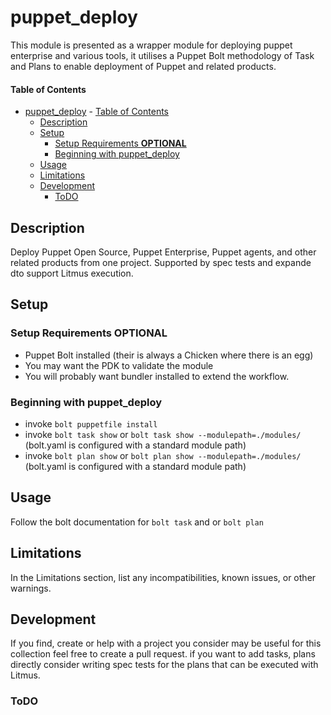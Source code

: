 
# puppet_deploy

This module is presented as a wrapper module for deploying puppet enterprise and various tools, it utilises a Puppet Bolt methodology of Task and Plans to enable deployment of Puppet and related products.


#### Table of Contents

- [puppet_deploy](#puppetdeploy)
      - [Table of Contents](#table-of-contents)
  - [Description](#description)
  - [Setup](#setup)
    - [Setup Requirements **OPTIONAL**](#setup-requirements-optional)
    - [Beginning with puppet_deploy](#beginning-with-puppetdeploy)
  - [Usage](#usage)
  - [Limitations](#limitations)
  - [Development](#development)
    - [ToDO](#todo)

## Description

Deploy Puppet Open Source, Puppet Enterprise, Puppet agents, and other related products from one project.
Supported by spec tests and expande dto support Litmus execution. 

## Setup

### Setup Requirements **OPTIONAL**

* Puppet Bolt installed (their is always a Chicken where there is an egg)
* You may want the PDK to validate the module
* You will probably want bundler installed to extend the workflow. 

### Beginning with puppet_deploy

* invoke `bolt puppetfile install`
* invoke `bolt task show` or `bolt task show --modulepath=./modules/` (bolt.yaml is configured with a standard module path)
* invoke `bolt plan show` or `bolt plan show --modulepath=./modules/` (bolt.yaml is configured with a standard module path)

## Usage

Follow the bolt documentation for `bolt task` and or `bolt plan`


## Limitations

In the Limitations section, list any incompatibilities, known issues, or other warnings.

## Development

If you find, create or help with a project you consider may be useful for this collection feel free to create a pull request. 
if you want to add tasks, plans directly consider writing spec tests for the plans that can be executed with Litmus.

### ToDO

